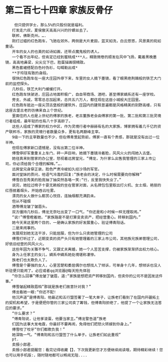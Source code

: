 # 第二百七十四章 家族反骨仔
        但只提供学士，那么5%的只股份就是福利。
       打发走六叔，夏侯傲天高高兴兴的拧螺丝去了。
       联邦，佛斯克州。….
       刚打过蜡的红色跑车，飞驰在郊外，两侧是大片麦田，蓝天如洗，白云悠悠，风景美的宛如童话。
       开车的女人的也美的如诗如画，还带点魔鬼般的诱人。
       一个看不出年纪，但肯定已经到蜜桃成***人，精致微卷的顺发在风中飞扬，戴着黑晚墨镜，高高地鼻梁，尖尖见下巴，脸蛋描画很精致。
       黑色套裙搭配白色衬伪衫，勾喊勒出成*
       **子玲珑有致的身段。
       很快红色跑车在一座大庄园外停下来，车里的女人摘下墨镜，看了眼黑绝荆棘般的铁艺大门前的监控探头。
       几秒后，铁艺大利门缓缓打开。
       红色跑车快驶进，庄园占地面积极广，自自带商场、酒吧，甚至傅家嫡系还有一座学校。
       旁支、外戚，零零总总加起来，总共五六万人，都住观在这座小城般大庄园里。
       红色跑车抵达一座尖顶古堡般的建筑外，庄园内的建筑普遍都是凤格精美的别野高楼，只有这座古堡古老的彷佛来自上个世纪。
       里面住的人也是上世纪的傅家的族老，老古董族老会由傅家的第一批、第二批和第三批灵境行者组成，最年轻的也有八十岁高龄了。
       这些人组成了傅家的权力中区，作为灵境行者中赫赫有名的大家族，博家拥有着几千亿的资产联邦币，家族的灵境行者数量众多，更有名两巅峰主宰。
       9级一下的主宰数量也不少，但在傅青萱起势前，傅家一直有个贵感，那就是没有出过一位半神。
       但现在傅家新口遗憾是，没有出第二位半神。
       傅雪停好军重重关上车门，砰一声巨响，她摘下墨镜冷着脸，风风火火的闯她入古堡。
       她径真来到管家的办公室，怒视着远房堂兄，“傅龙，为什家么出售我管理的三家上市公司，你必须给我个合理的解释。”….
       远房堂兄身穿正装，脸色严肃冷峻如久经沙场的军官。
       面对堂妹的质问，他语气冷澹的回复:“族老会的决定，什么时候需要向你解释”
       傅雪白哲秀美的脸庞抽了抽突然各咯一笑:“行，反里我快失业了。”
       说完，她拉过椅子十耍无赖般的坐在管家对面，从名牌包包里取出打火机、女士烟，艳丽的红唇抿着烟头，开始吞云吐雾。
       漂亮的女人做什么都赏心悦目，连抽烟都充满韵未。
       但从不碰烟
       酒等傅龙皱了皱眉头。
       双方僵持几秒后，傅龙无奈吐出变了一口气，“你还是和小时候一样无理取闹。”
       “说!”傅雪瞪着她，“家族路是不是打算变卖资产，把经营重心。转移到国内。”
       她今天来这里两个目的，一是确认家族的好发展重心，验证傅青阳话。
       二是来闹事的。
       发展规划她无法干涉，只能屈服，但为什么只卖她管理的公司
       傅雪打听过了，近期变卖的资产头只有她管理着的三家上市公司，其他族兄族弟管理公司，好依旧经营的风风火火。
       这些年因为关雅不争气，又跟丈夫离婚，她一个人苦苦支撑，仍被家族渐渐挤出权力核心。
       身为上任家主的女儿，嫡系中嫡系她处境堪称凄惨。
       族老们也太欺负人了。
       傅雪是个要强的女人，心里苦楚和委屈偶尔也想找人了倾诉，可单身十几年，想倾诉也没人听驻便只能闹了。必应或者qq浏览器@每天抢先体验
       “你怎么回事”傅龙皱了皱眉，道:“家族是想把资产转移到国内，但卖你的公司不是因发这件事。”
       傅雪皱起精致眉档“那就是族老们故意针对我？”
       傅龙看她一眼:“你还不配!
       他沉声道“是傅青阳，他最近和五行盟签署了一笔大单子，让族老们看到了在国内开疆拓土的契机和希望，于是便把你管的三家公司卖了筹钱，但傅青阳拒绝了，他提了一个让家族无法答应的要求。”
       “什么要求？”
       “傅青阳说，让他爹滚蛋，他要当家主。”傅龙警告道“族老
       们因为这事大发电霆，你最好不要再闹，免得他们把怒火转嫁到你身上。”
       傅雪咬了咬牙“你们都欺负我！”
       她深吸一气。“傅青阳和五行盟签了什么单子。让族老们如此重视”
       pt.
       卖报小郎君.
       卖报小郎君提醒您：看完记得收藏【】，下次我更新您才方便继续阅读哦，期待精彩继续！您也可以用手机版:，随时随地都可以畅阅无阻....
